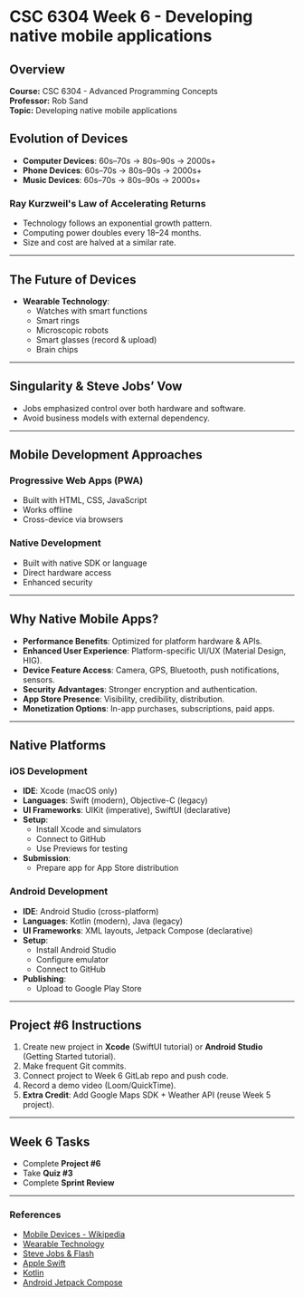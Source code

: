 # CSC 6304 Week 6 - Developing native mobile applications

## Overview

**Course:** CSC 6304 - Advanced Programming Concepts  
**Professor:** Rob Sand  
**Topic:** Developing native mobile applications

## Evolution of Devices
- **Computer Devices**: 60s–70s → 80s–90s → 2000s+
- **Phone Devices**: 60s–70s → 80s–90s → 2000s+
- **Music Devices**: 60s–70s → 80s–90s → 2000s+

### Ray Kurzweil's Law of Accelerating Returns
- Technology follows an exponential growth pattern.
- Computing power doubles every 18–24 months.
- Size and cost are halved at a similar rate.

---

## The Future of Devices
- **Wearable Technology**:
  - Watches with smart functions
  - Smart rings
  - Microscopic robots
  - Smart glasses (record & upload)
  - Brain chips

---

## Singularity & Steve Jobs’ Vow
- Jobs emphasized control over both hardware and software.
- Avoid business models with external dependency.

---

## Mobile Development Approaches
### Progressive Web Apps (PWA)
- Built with HTML, CSS, JavaScript
- Works offline
- Cross-device via browsers

### Native Development
- Built with native SDK or language
- Direct hardware access
- Enhanced security

---

## Why Native Mobile Apps?
- **Performance Benefits**: Optimized for platform hardware & APIs.
- **Enhanced User Experience**: Platform-specific UI/UX (Material Design, HIG).
- **Device Feature Access**: Camera, GPS, Bluetooth, push notifications, sensors.
- **Security Advantages**: Stronger encryption and authentication.
- **App Store Presence**: Visibility, credibility, distribution.
- **Monetization Options**: In-app purchases, subscriptions, paid apps.

---

## Native Platforms

### iOS Development
- **IDE**: Xcode (macOS only)
- **Languages**: Swift (modern), Objective-C (legacy)
- **UI Frameworks**: UIKit (imperative), SwiftUI (declarative)
- **Setup**:
  - Install Xcode and simulators
  - Connect to GitHub
  - Use Previews for testing
- **Submission**:
  - Prepare app for App Store distribution

### Android Development
- **IDE**: Android Studio (cross-platform)
- **Languages**: Kotlin (modern), Java (legacy)
- **UI Frameworks**: XML layouts, Jetpack Compose (declarative)
- **Setup**:
  - Install Android Studio
  - Configure emulator
  - Connect to GitHub
- **Publishing**:
  - Upload to Google Play Store

---

## Project #6 Instructions
1. Create new project in **Xcode** (SwiftUI tutorial) or **Android Studio** (Getting Started tutorial).
2. Make frequent Git commits.
3. Connect project to Week 6 GitLab repo and push code.
4. Record a demo video (Loom/QuickTime).
5. **Extra Credit**: Add Google Maps SDK + Weather API (reuse Week 5 project).

---

## Week 6 Tasks
- Complete **Project #6**
- Take **Quiz #3**
- Complete **Sprint Review**

---

### References
- [Mobile Devices - Wikipedia](https://en.wikipedia.org/wiki/Mobile_device)
- [Wearable Technology](https://www.techtarget.com/searchmobilecomputing/definition/wearable-technology)
- [Steve Jobs & Flash](https://www.cnn.com/2011/11/09/tech/mobile/flash-steve-jobs/index.html)
- [Apple Swift](https://www.swift.org/)
- [Kotlin](https://kotlinlang.org/)
- [Android Jetpack Compose](https://developer.android.com/compose)
